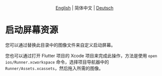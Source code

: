 <p align="center">
    <a href="README.md">English</a> |
    <span>简体中文</span> |
    <a href="README.de-DE.md">Deutsch</a>
</p>

# 启动屏幕资源

您可以通过替换此目录中的图像文件来自定义启动屏幕。

您也可以通过打开 Flutter 项目的 Xcode 项目来完成此操作，方法是使用 `open ios/Runner.xcworkspace` 命令，选择项目导航器中的 `Runner/Assets.xcassets`，然后拖入所需的图像。
